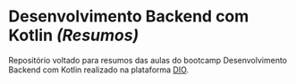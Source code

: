 # Desenvolvimento Backend com Kotlin *(Resumos)*
Repositório voltado para resumos das aulas do bootcamp Desenvolvimento Backend com Kotlin realizado na plataforma [DIO](https://www.dio.me).